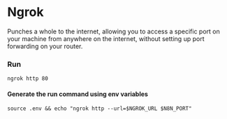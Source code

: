 # Ngrok
Punches a whole to the internet, allowing you to access a specific port on your machine from anywhere on the internet, without setting up port forwarding on your router.

### Run
`ngrok http 80`

#### Generate the run command using env variables
`source .env && echo "ngrok http --url=$NGROK_URL $N8N_PORT"`